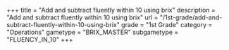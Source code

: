 +++
title = "Add and subtract fluently within 10 using brix"
description = "Add and subtract fluently within 10 using brix"
url = "/1st-grade/add-and-subtract-fluently-within-10-using-brix"
grade = "1st Grade"
category = "Operations"
gametype = "BRIX_MASTER"
subgametype = "FLUENCY_IN_10"
+++